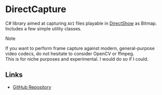 # DirectCapture

C# library aimed at capturing `AVI` files playable in [DirectShow](https://learn.microsoft.com/en-US/windows/win32/directshow/directshow) as Bitmap.  
Includes a few simple utility classes.

> [!NOTE]
> If you want to perform frame capture against modern, general-purpose video codecs, do not hesitate to consider OpenCV or ffmpeg.  
> This is for niche purposes and experimental. I would do so if I could.

## Links

- [GitHub Repository](https://github.com/kawana77b/Direct-Capture)
